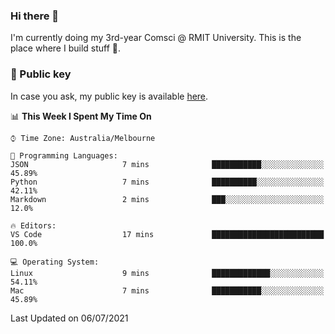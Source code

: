 ### Hi there 👋

I'm currently doing my 3rd-year Comsci @ RMIT University. This is the place where I build stuff 👀. 

### 🔑 Public key

In case you ask, my public key is available [here](https://public.auspham.dev/).

<!--START_SECTION:waka-->
📊 **This Week I Spent My Time On** 

```text
⌚︎ Time Zone: Australia/Melbourne

💬 Programming Languages: 
JSON                     7 mins              ███████████░░░░░░░░░░░░░░   45.89% 
Python                   7 mins              ██████████░░░░░░░░░░░░░░░   42.11% 
Markdown                 2 mins              ███░░░░░░░░░░░░░░░░░░░░░░   12.0%

🔥 Editors: 
VS Code                  17 mins             █████████████████████████   100.0%

💻 Operating System: 
Linux                    9 mins              █████████████░░░░░░░░░░░░   54.11% 
Mac                      7 mins              ███████████░░░░░░░░░░░░░░   45.89%

```


 Last Updated on 06/07/2021
<!--END_SECTION:waka-->

<!--
**rockmanvnx6/rockmanvnx6** is a ✨ _special_ ✨ repository because its `README.md` (this file) appears on your GitHub profile.

Here are some ideas to get you started:

- 🔭 I’m currently working on ...
- 🌱 I’m currently learning ...
- 👯 I’m looking to collaborate on ...
- 🤔 I’m looking for help with ...
- 💬 Ask me about ...
- 📫 How to reach me: ...
- 😄 Pronouns: ...
- ⚡ Fun fact: ...
-->
